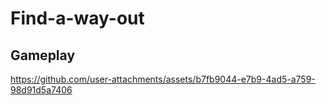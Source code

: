 # Find-a-way-out
## Gameplay

https://github.com/user-attachments/assets/b7fb9044-e7b9-4ad5-a759-98d91d5a7406

